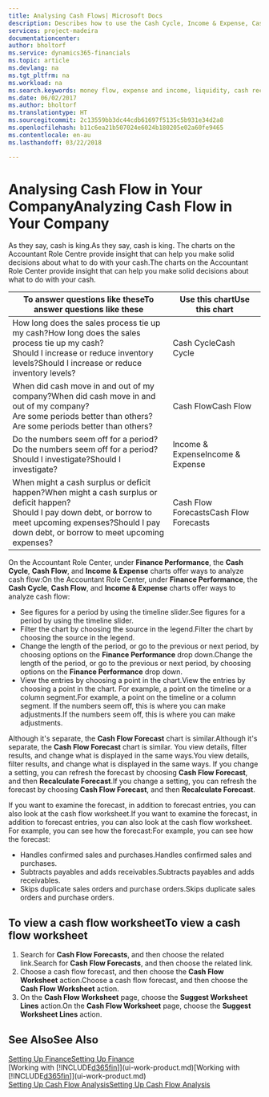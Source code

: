 ```yaml
---
title: Analysing Cash Flows| Microsoft Docs
description: Describes how to use the Cash Cycle, Income & Expense, Cash Flow, and Cash Flow Forecast charts to analyze the past and future flow of money in and out of your company.
services: project-madeira
documentationcenter: 
author: bholtorf
ms.service: dynamics365-financials
ms.topic: article
ms.devlang: na
ms.tgt_pltfrm: na
ms.workload: na
ms.search.keywords: money flow, expense and income, liquidity, cash receipts minus cash payments, Cartera
ms.date: 06/02/2017
ms.author: bholtorf
ms.translationtype: HT
ms.sourcegitcommit: 2c13559bb3dc44cdb61697f5135c5b931e34d2a8
ms.openlocfilehash: b11c6ea21b507024e6024b180205e02a60fe9465
ms.contentlocale: en-au
ms.lasthandoff: 03/22/2018

---
```

# <a name="analyzing-cash-flow-in-your-company"></a><span data-ttu-id="2d25f-103">Analysing Cash Flow in Your Company</span><span class="sxs-lookup"><span data-stu-id="2d25f-103">Analyzing Cash Flow in Your Company</span></span>
<span data-ttu-id="2d25f-104">As they say, cash is king.</span><span class="sxs-lookup"><span data-stu-id="2d25f-104">As they say, cash is king.</span></span> <span data-ttu-id="2d25f-105">The charts on the Accountant Role Centre provide insight that can help you make solid decisions about what to do with your cash.</span><span class="sxs-lookup"><span data-stu-id="2d25f-105">The charts on the Accountant Role Center provide insight that can help you make solid decisions about what to do with your cash.</span></span>  

| <span data-ttu-id="2d25f-106">To answer questions like these</span><span class="sxs-lookup"><span data-stu-id="2d25f-106">To answer questions like these</span></span> | <span data-ttu-id="2d25f-107">Use this chart</span><span class="sxs-lookup"><span data-stu-id="2d25f-107">Use this chart</span></span> |
| --- | --- |
| <span data-ttu-id="2d25f-108">How long does the sales process tie up my cash?</span><span class="sxs-lookup"><span data-stu-id="2d25f-108">How long does the sales process tie up my cash?</span></span></br> <span data-ttu-id="2d25f-109">Should I increase or reduce inventory levels?</span><span class="sxs-lookup"><span data-stu-id="2d25f-109">Should I increase or reduce inventory levels?</span></span> |<span data-ttu-id="2d25f-110">Cash Cycle</span><span class="sxs-lookup"><span data-stu-id="2d25f-110">Cash Cycle</span></span> |
| <span data-ttu-id="2d25f-111">When did cash move in and out of my company?</span><span class="sxs-lookup"><span data-stu-id="2d25f-111">When did cash move in and out of my company?</span></span></br> <span data-ttu-id="2d25f-112">Are some periods better than others?</span><span class="sxs-lookup"><span data-stu-id="2d25f-112">Are some periods better than others?</span></span> |<span data-ttu-id="2d25f-113">Cash Flow</span><span class="sxs-lookup"><span data-stu-id="2d25f-113">Cash Flow</span></span> |
| <span data-ttu-id="2d25f-114">Do the numbers seem off for a period?</span><span class="sxs-lookup"><span data-stu-id="2d25f-114">Do the numbers seem off for a period?</span></span></br> <span data-ttu-id="2d25f-115">Should I investigate?</span><span class="sxs-lookup"><span data-stu-id="2d25f-115">Should I investigate?</span></span> |<span data-ttu-id="2d25f-116">Income & Expense</span><span class="sxs-lookup"><span data-stu-id="2d25f-116">Income & Expense</span></span> |
| <span data-ttu-id="2d25f-117">When might a cash surplus or deficit happen?</span><span class="sxs-lookup"><span data-stu-id="2d25f-117">When might a cash surplus or deficit happen?</span></span></br> <span data-ttu-id="2d25f-118">Should I pay down debt, or borrow to meet upcoming expenses?</span><span class="sxs-lookup"><span data-stu-id="2d25f-118">Should I pay down debt, or borrow to meet upcoming expenses?</span></span> |<span data-ttu-id="2d25f-119">Cash Flow Forecasts</span><span class="sxs-lookup"><span data-stu-id="2d25f-119">Cash Flow Forecasts</span></span> |

<span data-ttu-id="2d25f-120">On the Accountant Role Center, under **Finance Performance**, the **Cash Cycle**, **Cash Flow**, and **Income & Expense** charts offer ways to analyze cash flow:</span><span class="sxs-lookup"><span data-stu-id="2d25f-120">On the Accountant Role Center, under **Finance Performance**, the **Cash Cycle**, **Cash Flow**, and **Income & Expense** charts offer ways to analyze cash flow:</span></span>  

* <span data-ttu-id="2d25f-121">See figures for a period by using the timeline slider.</span><span class="sxs-lookup"><span data-stu-id="2d25f-121">See figures for a period by using the timeline slider.</span></span>  
* <span data-ttu-id="2d25f-122">Filter the chart by choosing the source in the legend.</span><span class="sxs-lookup"><span data-stu-id="2d25f-122">Filter the chart by choosing the source in the legend.</span></span>  
* <span data-ttu-id="2d25f-123">Change the length of the period, or go to the previous or next period, by choosing options on the **Finance Performance** drop down.</span><span class="sxs-lookup"><span data-stu-id="2d25f-123">Change the length of the period, or go to the previous or next period, by choosing options on the **Finance Performance** drop down.</span></span>  
* <span data-ttu-id="2d25f-124">View the entries by choosing a point in the chart.</span><span class="sxs-lookup"><span data-stu-id="2d25f-124">View the entries by choosing a point in the chart.</span></span> <span data-ttu-id="2d25f-125">For example, a point on the timeline or a column segment.</span><span class="sxs-lookup"><span data-stu-id="2d25f-125">For example, a point on the timeline or a column segment.</span></span> <span data-ttu-id="2d25f-126">If the numbers seem off, this is where you can make adjustments.</span><span class="sxs-lookup"><span data-stu-id="2d25f-126">If the numbers seem off, this is where you can make adjustments.</span></span>  

<span data-ttu-id="2d25f-127">Although it's separate, the **Cash Flow Forecast** chart is similar.</span><span class="sxs-lookup"><span data-stu-id="2d25f-127">Although it's separate, the **Cash Flow Forecast** chart is similar.</span></span> <span data-ttu-id="2d25f-128">You view details, filter results, and change what is displayed in the same ways.</span><span class="sxs-lookup"><span data-stu-id="2d25f-128">You view details, filter results, and change what is displayed in the same ways.</span></span> <span data-ttu-id="2d25f-129">If you change a setting, you can refresh the forecast by choosing **Cash Flow Forecast**, and then **Recalculate Forecast**.</span><span class="sxs-lookup"><span data-stu-id="2d25f-129">If you change a setting, you can refresh the forecast by choosing **Cash Flow Forecast**, and then **Recalculate Forecast**.</span></span>

<span data-ttu-id="2d25f-130">If you want to examine the forecast, in addition to forecast entries, you can also look at the cash flow worksheet.</span><span class="sxs-lookup"><span data-stu-id="2d25f-130">If you want to examine the forecast, in addition to forecast entries, you can also look at the cash flow worksheet.</span></span> <span data-ttu-id="2d25f-131">For example, you can see how the forecast:</span><span class="sxs-lookup"><span data-stu-id="2d25f-131">For example, you can see how the forecast:</span></span>

* <span data-ttu-id="2d25f-132">Handles confirmed sales and purchases.</span><span class="sxs-lookup"><span data-stu-id="2d25f-132">Handles confirmed sales and purchases.</span></span>  
* <span data-ttu-id="2d25f-133">Subtracts payables and adds receivables.</span><span class="sxs-lookup"><span data-stu-id="2d25f-133">Subtracts payables and adds receivables.</span></span>  
* <span data-ttu-id="2d25f-134">Skips duplicate sales orders and purchase orders.</span><span class="sxs-lookup"><span data-stu-id="2d25f-134">Skips duplicate sales orders and purchase orders.</span></span>  

## <a name="to-view-a-cash-flow-worksheet"></a><span data-ttu-id="2d25f-135">To view a cash flow worksheet</span><span class="sxs-lookup"><span data-stu-id="2d25f-135">To view a cash flow worksheet</span></span>
1. <span data-ttu-id="2d25f-136">Search for **Cash Flow Forecasts**, and then choose the related link.</span><span class="sxs-lookup"><span data-stu-id="2d25f-136">Search for **Cash Flow Forecasts**, and then choose the related link.</span></span>  
2. <span data-ttu-id="2d25f-137">Choose a cash flow forecast, and then choose the **Cash Flow Worksheet** action.</span><span class="sxs-lookup"><span data-stu-id="2d25f-137">Choose a cash flow forecast, and then choose the **Cash Flow Worksheet** action.</span></span>  
3. <span data-ttu-id="2d25f-138">On the **Cash Flow Worksheet** page, choose the **Suggest Worksheet Lines** action.</span><span class="sxs-lookup"><span data-stu-id="2d25f-138">On the **Cash Flow Worksheet** page, choose the **Suggest Worksheet Lines** action.</span></span>  

## <a name="see-also"></a><span data-ttu-id="2d25f-139">See Also</span><span class="sxs-lookup"><span data-stu-id="2d25f-139">See Also</span></span>
[<span data-ttu-id="2d25f-140">Setting Up Finance</span><span class="sxs-lookup"><span data-stu-id="2d25f-140">Setting Up Finance</span></span>](finance-setup-finance.md)  
<span data-ttu-id="2d25f-141">[Working with [!INCLUDE[d365fin](includes/d365fin_md.md)]](ui-work-product.md)</span><span class="sxs-lookup"><span data-stu-id="2d25f-141">[Working with [!INCLUDE[d365fin](includes/d365fin_md.md)]](ui-work-product.md)</span></span>  
[<span data-ttu-id="2d25f-142">Setting Up Cash Flow Analysis</span><span class="sxs-lookup"><span data-stu-id="2d25f-142">Setting Up Cash Flow Analysis</span></span>](finance-setup-cash-flow-analyses.md)  

